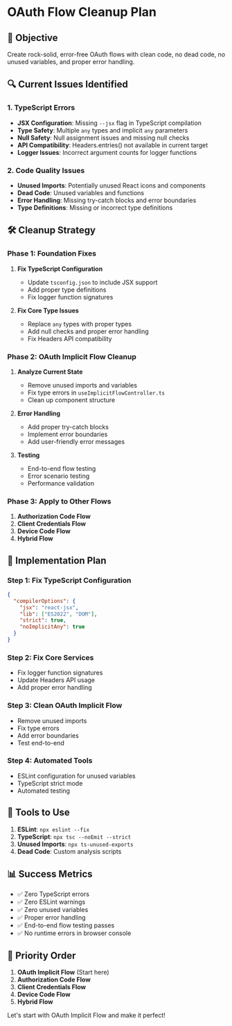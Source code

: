 # OAuth Flow Cleanup Plan

## 🎯 **Objective**
Create rock-solid, error-free OAuth flows with clean code, no dead code, no unused variables, and proper error handling.

## 🔍 **Current Issues Identified**

### **1. TypeScript Errors**
- **JSX Configuration**: Missing `--jsx` flag in TypeScript compilation
- **Type Safety**: Multiple `any` types and implicit `any` parameters
- **Null Safety**: Null assignment issues and missing null checks
- **API Compatibility**: Headers.entries() not available in current target
- **Logger Issues**: Incorrect argument counts for logger functions

### **2. Code Quality Issues**
- **Unused Imports**: Potentially unused React icons and components
- **Dead Code**: Unused variables and functions
- **Error Handling**: Missing try-catch blocks and error boundaries
- **Type Definitions**: Missing or incorrect type definitions

## 🛠️ **Cleanup Strategy**

### **Phase 1: Foundation Fixes**
1. **Fix TypeScript Configuration**
   - Update `tsconfig.json` to include JSX support
   - Add proper type definitions
   - Fix logger function signatures

2. **Fix Core Type Issues**
   - Replace `any` types with proper types
   - Add null checks and proper error handling
   - Fix Headers API compatibility

### **Phase 2: OAuth Implicit Flow Cleanup**
1. **Analyze Current State**
   - Remove unused imports and variables
   - Fix type errors in `useImplicitFlowController.ts`
   - Clean up component structure

2. **Error Handling**
   - Add proper try-catch blocks
   - Implement error boundaries
   - Add user-friendly error messages

3. **Testing**
   - End-to-end flow testing
   - Error scenario testing
   - Performance validation

### **Phase 3: Apply to Other Flows**
1. **Authorization Code Flow**
2. **Client Credentials Flow**
3. **Device Code Flow**
4. **Hybrid Flow**

## 🚀 **Implementation Plan**

### **Step 1: Fix TypeScript Configuration**
```json
{
  "compilerOptions": {
    "jsx": "react-jsx",
    "lib": ["ES2022", "DOM"],
    "strict": true,
    "noImplicitAny": true
  }
}
```

### **Step 2: Fix Core Services**
- Fix logger function signatures
- Update Headers API usage
- Add proper error handling

### **Step 3: Clean OAuth Implicit Flow**
- Remove unused imports
- Fix type errors
- Add error boundaries
- Test end-to-end

### **Step 4: Automated Tools**
- ESLint configuration for unused variables
- TypeScript strict mode
- Automated testing

## 🔧 **Tools to Use**

1. **ESLint**: `npx eslint --fix`
2. **TypeScript**: `npx tsc --noEmit --strict`
3. **Unused Imports**: `npx ts-unused-exports`
4. **Dead Code**: Custom analysis scripts

## 📊 **Success Metrics**

- ✅ Zero TypeScript errors
- ✅ Zero ESLint warnings
- ✅ Zero unused variables
- ✅ Proper error handling
- ✅ End-to-end flow testing passes
- ✅ No runtime errors in browser console

## 🎯 **Priority Order**

1. **OAuth Implicit Flow** (Start here)
2. **Authorization Code Flow**
3. **Client Credentials Flow**
4. **Device Code Flow**
5. **Hybrid Flow**

Let's start with OAuth Implicit Flow and make it perfect!
